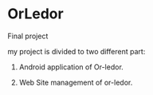 # OrLedor
Final project

my project is divided to two different part:

1. Android application of Or-ledor.

2. Web Site management of or-ledor.


